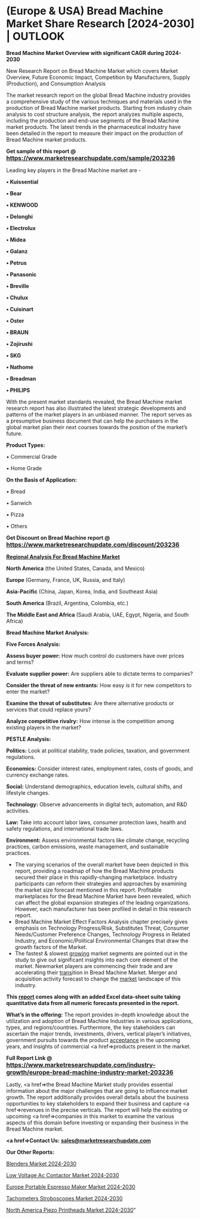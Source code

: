 # (Europe & USA) Bread Machine Market Share Research [2024-2030] | OUTLOOK

<strong>Bread Machine Market Overview with significant CAGR during 2024-2030</strong>

New Research Report on Bread Machine Market which covers Market Overview, Future Economic Impact, Competition by Manufacturers, Supply (Production), and Consumption Analysis

The market research report on the global Bread Machine industry provides a comprehensive study of the various techniques and materials used in the production of Bread Machine market products. Starting from industry chain analysis to cost structure analysis, the report analyzes multiple aspects, including the production and end-use segments of the Bread Machine market products. The latest trends in the pharmaceutical industry have been detailed in the report to measure their impact on the production of Bread Machine market products.

<strong>Get sample of this report @ <a href=https://www.marketresearchupdate.com/sample/203236><font size=3 color=#0000ff>https://www.marketresearchupdate.com/sample/203236</font></a></strong>

Leading key players in the Bread Machine market are -

<strong>• Kuissential

• Bear

• KENWOOD

• Delonghi

• Electrolux

• Midea

• Galanz

• Petrus

• Panasonic

• Breville

• Chulux

• Cuisinart

• Oster

• BRAUN

• Zojirushi

• SKG

• Nathome

• Breadman

• PHILIPS</strong>

With the present market standards revealed, the Bread Machine market research report has also illustrated the latest strategic developments and patterns of the market players in an unbiased manner. The report serves as a presumptive business document that can help the purchasers in the global market plan their next courses towards the position of the market’s future.

<strong>Product Types:</strong>

• Commercial Grade

• Home Grade

<strong>On the Basis of Application:</strong>

• Bread

• Sanwich

• Pizza

• Others

<strong>Get Discount on Bread Machine report @ <a href=https://www.marketresearchupdate.com/discount/203236><font size=3 color=#0000ff>https://www.marketresearchupdate.com/discount/203236</font></a></strong>

<strong><u><b>Regional Analysis For Bread Machine Market</b></u></strong>

<strong><b>North America</b></strong> (the United States, Canada, and Mexico)

<strong><b>Europe </b></strong>(Germany, France, UK, Russia, and Italy)

<strong><b>Asia-Pacific</b></strong> (China, Japan, Korea, India, and Southeast Asia)

<strong><b>South America</b></strong> (Brazil, Argentina, Colombia, etc.)

<strong><b>The Middle East and Africa</b></strong> (Saudi Arabia, UAE, Egypt, Nigeria, and South Africa)

<strong>Bread Machine Market Analysis:</strong>

<strong>Five Forces Analysis:</strong>

<strong>Assess buyer power:</strong> How much control do customers have over prices and terms?

<strong>Evaluate supplier power:</strong> Are suppliers able to dictate terms to companies?

<strong>Consider the threat of new entrants:</strong> How easy is it for new competitors to enter the market?

<strong>Examine the threat of substitutes:</strong> Are there alternative products or services that could replace yours?

<strong>Analyze competitive rivalry:</strong> How intense is the competition among existing players in the market?

<strong>PESTLE Analysis:</strong>

<strong>Politics:</strong> Look at political stability, trade policies, taxation, and government regulations.

<strong>Economics:</strong> Consider interest rates, employment rates, costs of goods, and currency exchange rates.

<strong>Social:</strong> Understand demographics, education levels, cultural shifts, and lifestyle changes.

<strong>Technology:</strong> Observe advancements in digital tech, automation, and R&D activities.

<strong>Law:</strong> Take into account labor laws, consumer protection laws, health and safety regulations, and international trade laws.

<strong>Environment:</strong> Assess environmental factors like climate change, recycling practices, carbon emissions, waste management, and sustainable practices.

<ul>
  <li>The varying scenarios of the overall market have been depicted in this report, providing a roadmap of how the Bread Machine products secured their place in this rapidly-changing marketplace. Industry participants can reform their strategies and approaches by examining the market size forecast mentioned in this report. Profitable marketplaces for the Bread Machine Market have been revealed, which can affect the global expansion strategies of the leading organizations. However, each manufacturer has been profiled in detail in this research report.</li>
  <li>Bread Machine Market Effect Factors Analysis chapter precisely gives emphasis on Technology Progress/Risk, Substitutes Threat, Consumer Needs/Customer Preference Changes, Technology Progress in Related Industry, and Economic/Political Environmental Changes that draw the growth factors of the Market.</li>
  <li>The fastest &amp; slowest <a href=ASDF991299>growing</a> market segments are pointed out in the study to give out significant insights into each core element of the market. Newmarket players are commencing their trade and are accelerating their <a href=>trans</a>ition in Bread Machine Market. Merger and acquisition activity forecast to change the <a href=>market</a> landscape of this industry.</li>
</ul>
<strong>This <a href=>report</a> comes along with an added Excel data-sheet suite taking quantitative data from all numeric forecasts presented in the report.</strong>

<strong>What’s in the offering:</strong> The report provides in-depth knowledge about the utilization and adoption of Bread Machine Industries in various applications, types, and regions/countries. Furthermore, the key stakeholders can ascertain the major trends, investments, drivers, vertical player’s initiatives, government pursuits towards the product <a href=ASDF881288>acceptance</a> in the upcoming years, and insights of commercial <a href=>products</a> present in the market.

<strong>Full Report Link @ <a href=https://www.marketresearchupdate.com/industry-growth/europe-bread-machine-industry-market-203236><font size=3 color=#0000ff>https://www.marketresearchupdate.com/industry-growth/europe-bread-machine-industry-market-203236</font></a></strong>

Lastly, <a href=>the</a> Bread Machine Market study provides essential information about the major challenges that are going to influence market growth. The report additionally provides overall details about the business opportunities to key stakeholders to expand their business and capture <a href=>revenues</a> in the precise verticals. The report will help the existing or upcoming <a href=>companies</a> in this market to examine the various aspects of this domain before investing or expanding their business in the Bread Machine market.

<strong><a href=><strong>Contact Us:</strong></a></strong>
<strong>sales@marketresearchupdate.com</strong>

<strong>Our Other Reports:</strong>

<a href=https://www.linkedin.com/pulse/blenders-market-size-set-grow-remarkable-pace>Blenders Market 2024-2030</a>

<a href=https://www.linkedin.com/pulse/low-voltage-ac-contactor-market-size-trends-consumption>Low Voltage Ac Contactor Market 2024-2030</a>

<a href=https://www.linkedin.com/pulse/europe-portable-espresso-maker-market-2023-industry>Europe Portable Espresso Maker Market 2024-2030</a>

<a href=https://www.linkedin.com/pulse/tachometers-stroboscopes-market-development-jnl7f/>Tachometers Stroboscopes Market 2024-2030</a>

<a href=https://www.linkedin.com/pulse/north-america-piezo-printheads-market-orhmf/>North America Piezo Printheads Market 2024-2030</a>"

